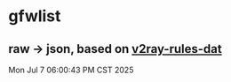 # gfwlist
## raw -> json, based on [v2ray-rules-dat](https://github.com/Loyalsoldier/v2ray-rules-dat)
Mon Jul  7 06:00:43 PM CST 2025

